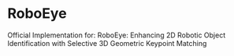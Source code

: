 # RoboEye
Official Implementation for: RoboEye: Enhancing 2D Robotic Object Identification with   Selective 3D Geometric Keypoint Matching
